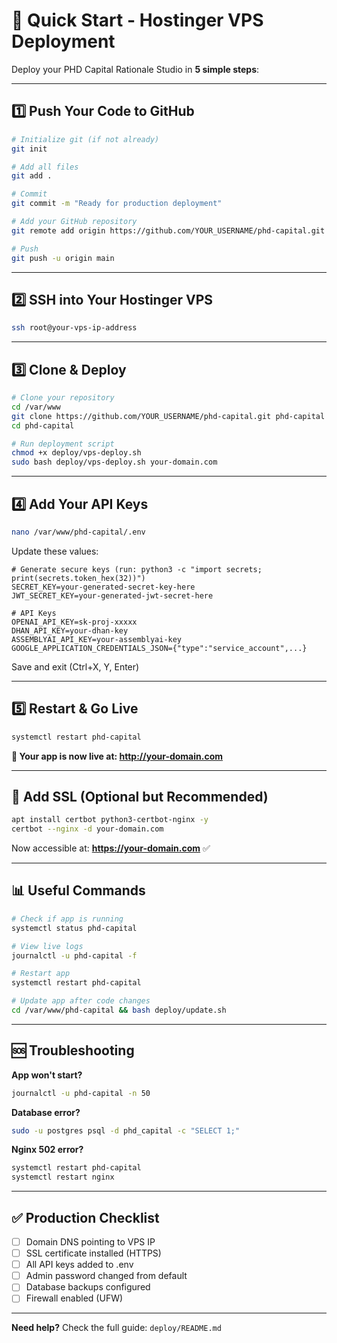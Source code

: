 # 🚀 Quick Start - Hostinger VPS Deployment

Deploy your PHD Capital Rationale Studio in **5 simple steps**:

---

## 1️⃣ Push Your Code to GitHub

```bash
# Initialize git (if not already)
git init

# Add all files
git add .

# Commit
git commit -m "Ready for production deployment"

# Add your GitHub repository
git remote add origin https://github.com/YOUR_USERNAME/phd-capital.git

# Push
git push -u origin main
```

---

## 2️⃣ SSH into Your Hostinger VPS

```bash
ssh root@your-vps-ip-address
```

---

## 3️⃣ Clone & Deploy

```bash
# Clone your repository
cd /var/www
git clone https://github.com/YOUR_USERNAME/phd-capital.git phd-capital
cd phd-capital

# Run deployment script
chmod +x deploy/vps-deploy.sh
sudo bash deploy/vps-deploy.sh your-domain.com
```

---

## 4️⃣ Add Your API Keys

```bash
nano /var/www/phd-capital/.env
```

Update these values:
```env
# Generate secure keys (run: python3 -c "import secrets; print(secrets.token_hex(32))")
SECRET_KEY=your-generated-secret-key-here
JWT_SECRET_KEY=your-generated-jwt-secret-here

# API Keys
OPENAI_API_KEY=sk-proj-xxxxx
DHAN_API_KEY=your-dhan-key
ASSEMBLYAI_API_KEY=your-assemblyai-key
GOOGLE_APPLICATION_CREDENTIALS_JSON={"type":"service_account",...}
```

Save and exit (Ctrl+X, Y, Enter)

---

## 5️⃣ Restart & Go Live

```bash
systemctl restart phd-capital
```

**🎉 Your app is now live at: http://your-domain.com**

---

## 🔐 Add SSL (Optional but Recommended)

```bash
apt install certbot python3-certbot-nginx -y
certbot --nginx -d your-domain.com
```

Now accessible at: **https://your-domain.com** ✅

---

## 📊 Useful Commands

```bash
# Check if app is running
systemctl status phd-capital

# View live logs
journalctl -u phd-capital -f

# Restart app
systemctl restart phd-capital

# Update app after code changes
cd /var/www/phd-capital && bash deploy/update.sh
```

---

## 🆘 Troubleshooting

**App won't start?**
```bash
journalctl -u phd-capital -n 50
```

**Database error?**
```bash
sudo -u postgres psql -d phd_capital -c "SELECT 1;"
```

**Nginx 502 error?**
```bash
systemctl restart phd-capital
systemctl restart nginx
```

---

## ✅ Production Checklist

- [ ] Domain DNS pointing to VPS IP
- [ ] SSL certificate installed (HTTPS)
- [ ] All API keys added to .env
- [ ] Admin password changed from default
- [ ] Database backups configured
- [ ] Firewall enabled (UFW)

---

**Need help?** Check the full guide: `deploy/README.md`
